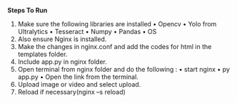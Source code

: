 **Steps To Run**
1.	Make sure the following libraries are installed 
•	Opencv
•	Yolo from Ultralytics 
•	Tesseract
•	Numpy
•	Pandas
•	OS
2.	Also ensure Nginx is installed.
3.	Make the changes in nginx.conf and add the codes for html in the templates folder.
4.	Include app.py in nginx folder.
5.	Open terminal from nginx folder and do the following :
•	start nginx
•	py app.py
•	Open the link from the terminal. 
6.	Upload image or video and select upload.
7.	Reload if necessary(nginx –s reload)
